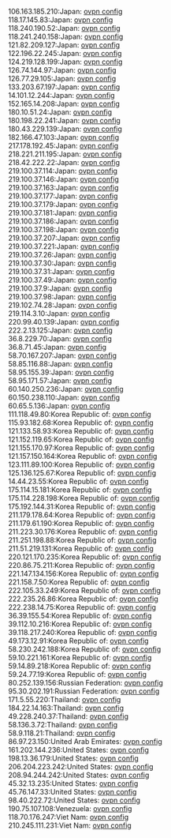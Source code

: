 106.163.185.210:Japan: [ovpn config](vpn/106_163_185_210.ovpn)  
118.17.145.83:Japan: [ovpn config](vpn/118_17_145_83.ovpn)  
118.240.190.52:Japan: [ovpn config](vpn/118_240_190_52.ovpn)  
118.241.240.158:Japan: [ovpn config](vpn/118_241_240_158.ovpn)  
121.82.209.127:Japan: [ovpn config](vpn/121_82_209_127.ovpn)  
122.196.22.245:Japan: [ovpn config](vpn/122_196_22_245.ovpn)  
124.219.128.199:Japan: [ovpn config](vpn/124_219_128_199.ovpn)  
126.74.144.97:Japan: [ovpn config](vpn/126_74_144_97.ovpn)  
126.77.29.105:Japan: [ovpn config](vpn/126_77_29_105.ovpn)  
133.203.67.197:Japan: [ovpn config](vpn/133_203_67_197.ovpn)  
14.101.12.244:Japan: [ovpn config](vpn/14_101_12_244.ovpn)  
152.165.14.208:Japan: [ovpn config](vpn/152_165_14_208.ovpn)  
180.10.51.24:Japan: [ovpn config](vpn/180_10_51_24.ovpn)  
180.198.22.241:Japan: [ovpn config](vpn/180_198_22_241.ovpn)  
180.43.229.139:Japan: [ovpn config](vpn/180_43_229_139.ovpn)  
182.166.47.103:Japan: [ovpn config](vpn/182_166_47_103.ovpn)  
217.178.192.45:Japan: [ovpn config](vpn/217_178_192_45.ovpn)  
218.221.211.195:Japan: [ovpn config](vpn/218_221_211_195.ovpn)  
218.42.222.22:Japan: [ovpn config](vpn/218_42_222_22.ovpn)  
219.100.37.114:Japan: [ovpn config](vpn/219_100_37_114.ovpn)  
219.100.37.146:Japan: [ovpn config](vpn/219_100_37_146.ovpn)  
219.100.37.163:Japan: [ovpn config](vpn/219_100_37_163.ovpn)  
219.100.37.177:Japan: [ovpn config](vpn/219_100_37_177.ovpn)  
219.100.37.179:Japan: [ovpn config](vpn/219_100_37_179.ovpn)  
219.100.37.181:Japan: [ovpn config](vpn/219_100_37_181.ovpn)  
219.100.37.186:Japan: [ovpn config](vpn/219_100_37_186.ovpn)  
219.100.37.198:Japan: [ovpn config](vpn/219_100_37_198.ovpn)  
219.100.37.207:Japan: [ovpn config](vpn/219_100_37_207.ovpn)  
219.100.37.221:Japan: [ovpn config](vpn/219_100_37_221.ovpn)  
219.100.37.26:Japan: [ovpn config](vpn/219_100_37_26.ovpn)  
219.100.37.30:Japan: [ovpn config](vpn/219_100_37_30.ovpn)  
219.100.37.31:Japan: [ovpn config](vpn/219_100_37_31.ovpn)  
219.100.37.49:Japan: [ovpn config](vpn/219_100_37_49.ovpn)  
219.100.37.9:Japan: [ovpn config](vpn/219_100_37_9.ovpn)  
219.100.37.98:Japan: [ovpn config](vpn/219_100_37_98.ovpn)  
219.102.74.28:Japan: [ovpn config](vpn/219_102_74_28.ovpn)  
219.114.3.10:Japan: [ovpn config](vpn/219_114_3_10.ovpn)  
220.99.40.139:Japan: [ovpn config](vpn/220_99_40_139.ovpn)  
222.2.13.125:Japan: [ovpn config](vpn/222_2_13_125.ovpn)  
36.8.229.70:Japan: [ovpn config](vpn/36_8_229_70.ovpn)  
36.8.71.45:Japan: [ovpn config](vpn/36_8_71_45.ovpn)  
58.70.167.207:Japan: [ovpn config](vpn/58_70_167_207.ovpn)  
58.85.116.88:Japan: [ovpn config](vpn/58_85_116_88.ovpn)  
58.95.155.39:Japan: [ovpn config](vpn/58_95_155_39.ovpn)  
58.95.171.57:Japan: [ovpn config](vpn/58_95_171_57.ovpn)  
60.140.250.236:Japan: [ovpn config](vpn/60_140_250_236.ovpn)  
60.150.238.110:Japan: [ovpn config](vpn/60_150_238_110.ovpn)  
60.65.5.136:Japan: [ovpn config](vpn/60_65_5_136.ovpn)  
111.118.49.80:Korea Republic of: [ovpn config](vpn/111_118_49_80.ovpn)  
115.93.182.68:Korea Republic of: [ovpn config](vpn/115_93_182_68.ovpn)  
121.133.58.93:Korea Republic of: [ovpn config](vpn/121_133_58_93.ovpn)  
121.152.119.65:Korea Republic of: [ovpn config](vpn/121_152_119_65.ovpn)  
121.155.170.97:Korea Republic of: [ovpn config](vpn/121_155_170_97.ovpn)  
121.157.150.164:Korea Republic of: [ovpn config](vpn/121_157_150_164.ovpn)  
123.111.89.100:Korea Republic of: [ovpn config](vpn/123_111_89_100.ovpn)  
125.136.125.67:Korea Republic of: [ovpn config](vpn/125_136_125_67.ovpn)  
14.44.23.55:Korea Republic of: [ovpn config](vpn/14_44_23_55.ovpn)  
175.114.15.181:Korea Republic of: [ovpn config](vpn/175_114_15_181.ovpn)  
175.114.228.198:Korea Republic of: [ovpn config](vpn/175_114_228_198.ovpn)  
175.192.144.31:Korea Republic of: [ovpn config](vpn/175_192_144_31.ovpn)  
211.179.178.64:Korea Republic of: [ovpn config](vpn/211_179_178_64.ovpn)  
211.179.61.190:Korea Republic of: [ovpn config](vpn/211_179_61_190.ovpn)  
211.223.30.176:Korea Republic of: [ovpn config](vpn/211_223_30_176.ovpn)  
211.251.198.88:Korea Republic of: [ovpn config](vpn/211_251_198_88.ovpn)  
211.51.219.131:Korea Republic of: [ovpn config](vpn/211_51_219_131.ovpn)  
220.121.170.235:Korea Republic of: [ovpn config](vpn/220_121_170_235.ovpn)  
220.86.75.211:Korea Republic of: [ovpn config](vpn/220_86_75_211.ovpn)  
221.147.134.156:Korea Republic of: [ovpn config](vpn/221_147_134_156.ovpn)  
221.158.7.50:Korea Republic of: [ovpn config](vpn/221_158_7_50.ovpn)  
222.105.33.249:Korea Republic of: [ovpn config](vpn/222_105_33_249.ovpn)  
222.235.26.86:Korea Republic of: [ovpn config](vpn/222_235_26_86.ovpn)  
222.238.14.75:Korea Republic of: [ovpn config](vpn/222_238_14_75.ovpn)  
36.39.155.54:Korea Republic of: [ovpn config](vpn/36_39_155_54.ovpn)  
39.112.10.216:Korea Republic of: [ovpn config](vpn/39_112_10_216.ovpn)  
39.118.217.240:Korea Republic of: [ovpn config](vpn/39_118_217_240.ovpn)  
49.173.12.91:Korea Republic of: [ovpn config](vpn/49_173_12_91.ovpn)  
58.230.242.188:Korea Republic of: [ovpn config](vpn/58_230_242_188.ovpn)  
59.10.221.161:Korea Republic of: [ovpn config](vpn/59_10_221_161.ovpn)  
59.14.89.218:Korea Republic of: [ovpn config](vpn/59_14_89_218.ovpn)  
59.24.77.19:Korea Republic of: [ovpn config](vpn/59_24_77_19.ovpn)  
80.252.139.156:Russian Federation: [ovpn config](vpn/80_252_139_156.ovpn)  
95.30.202.191:Russian Federation: [ovpn config](vpn/95_30_202_191.ovpn)  
171.5.55.220:Thailand: [ovpn config](vpn/171_5_55_220.ovpn)  
184.22.14.163:Thailand: [ovpn config](vpn/184_22_14_163.ovpn)  
49.228.240.37:Thailand: [ovpn config](vpn/49_228_240_37.ovpn)  
58.136.3.72:Thailand: [ovpn config](vpn/58_136_3_72.ovpn)  
58.9.118.21:Thailand: [ovpn config](vpn/58_9_118_21.ovpn)  
86.97.23.150:United Arab Emirates: [ovpn config](vpn/86_97_23_150.ovpn)  
161.202.144.236:United States: [ovpn config](vpn/161_202_144_236.ovpn)  
198.13.36.179:United States: [ovpn config](vpn/198_13_36_179.ovpn)  
206.204.223.242:United States: [ovpn config](vpn/206_204_223_242.ovpn)  
208.94.244.242:United States: [ovpn config](vpn/208_94_244_242.ovpn)  
45.32.13.235:United States: [ovpn config](vpn/45_32_13_235.ovpn)  
45.76.147.33:United States: [ovpn config](vpn/45_76_147_33.ovpn)  
98.40.222.72:United States: [ovpn config](vpn/98_40_222_72.ovpn)  
190.75.107.108:Venezuela: [ovpn config](vpn/190_75_107_108.ovpn)  
118.70.176.247:Viet Nam: [ovpn config](vpn/118_70_176_247.ovpn)  
210.245.111.231:Viet Nam: [ovpn config](vpn/210_245_111_231.ovpn)  
